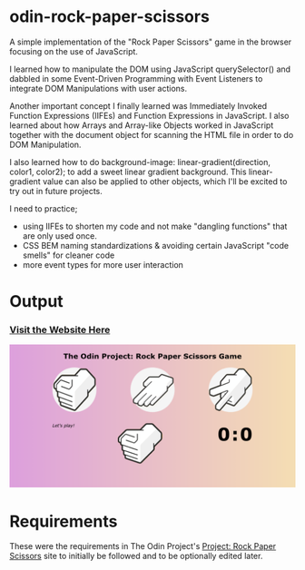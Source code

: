 # odin-rock-paper-scissors
A simple implementation of the "Rock Paper Scissors" game in the browser focusing on the use of JavaScript.

I learned how to manipulate the DOM using JavaScript querySelector() and dabbled in some Event-Driven Programming with Event Listeners to integrate DOM Manipulations with user actions.

Another important concept I finally learned was Immediately Invoked Function Expressions (IIFEs) and Function Expressions in JavaScript. I also learned about how Arrays and Array-like Objects worked in JavaScript together with the document object for scanning the HTML file in order to do DOM Manipulation.

I also learned how to do background-image: linear-gradient(direction, color1, color2); to add a sweet linear gradient background. This linear-gradient value can also be applied to other objects, which I'll be excited to try out in future projects.

I need to practice;
- using IIFEs to shorten my code and not make "dangling functions" that are only used once.
- CSS BEM naming standardizations & avoiding certain JavaScript "code smells" for cleaner code
- more event types for more user interaction

# Output
### [Visit the Website Here](https://luzefiru.github.io/odin-rock-paper-scissors/)
<img src="./requirements/website-screenshot.png">

# Requirements
These were the requirements in The Odin Project's [Project: Rock Paper Scissors](https://www.theodinproject.com/lessons/foundations-revisiting-rock-paper-scissors) site to initially be followed and to be optionally edited later.
